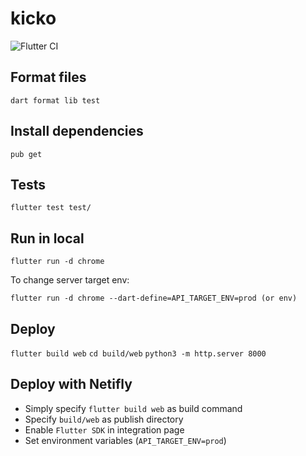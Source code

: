 # kicko

![Flutter CI](https://github.com/keskinm/kicko/actions/workflows/flutter_ci.yml/badge.svg)


## Format files

`dart format lib test`

## Install dependencies 

`pub get`

## Tests 

`flutter test test/ `

## Run in local 

`flutter run -d chrome`

To change server target env:

`flutter run -d chrome --dart-define=API_TARGET_ENV=prod (or env)`

## Deploy

`flutter build web`
`cd build/web`
`python3 -m http.server 8000`

## Deploy with Netifly 

- Simply specify `flutter build web` as build command
- Specify `build/web` as publish directory
- Enable `Flutter SDK` in integration page
- Set environment variables (`API_TARGET_ENV=prod`)
